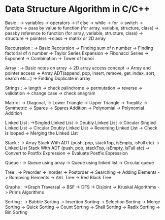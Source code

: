 # Data Structure Algorithm in C/C++

Basic : 
    -> variables
    -> operators
    -> if else
    -> while
    -> for
    -> switch
    -> function
    -> pass by value to function (for array, variable, structure, class)
    -> passby reference to function (for array, variable, structure, class)
    -> structure
    -> pointers
    ->class
    -> matrix or 2D array
  
Reccurssion : 
    -> Basic Reccursion
    -> Finding sum of n number
    -> Finding factorial of n number
    -> Taylor Series Expansion
    -> Fibonacci Series
    -> Exponent
    -> Combination
    -> Tower of honoi
    
 Array :
    -> Basic notes on array
    -> 2D array access concept
    -> Array and pointer access
    -> Array ADT(append, pop, insert, remove, get_index, sort, search etc...)
    -> Finding Duplicate in array


Strings : 
    -> length
    -> check palindrome
    -> permutation
    -> reverse
    -> validation
    -> change case
    -> check anagram
    
Matrix :
    -> Diagonal, 
    -> Lower Triangle
    -> Upper Triangle
    -> Toeplitz
    -> Symmetric
    -> Spares
    -> Spares Addition
    -> Polynomial
    -> Polynomial Addition
    
Linked List :
    ->Singled Linked List
    -> Doubly Linked List
    -> Circular Singled Linked List
    -> Circular Doubly Linked List
    -> Reversing Linked List
    -> Check is looped
    -> Merging the Linked List
    
Stack :
    -> Array Stack With ADT (push, pop, stackTop, isEmpty, isFull etc)
    -> Linked List Stack With ADT (push, pop, stackTop, isEmpty, isFull etc)
    -> Convert to Postfix Expression
    -> Evaluate Postfix Expression
    
Queue :
    -> Queue using array
    -> Queue using linked list
    -> Circular queue
    
Tree :
    -> Preorder
    -> Inorder
    -> Postorder
    -> Searching
    -> Adding Elements
    -> Romoving Elements
    -> AVL Tree
    -> Red Black Tree
    
Graphs :
    ->Graph Traversal
    -> BSF
    -> DFS
    -> Disjoint
    -> Kruskal Algorithms
    -> Prims Algorithms
    
Sorting :
    -> Bubble Sorting
    -> Insertion Sorting
    -> Selection Sorting
    -> Merge Sorting
    -> Quick Sorting
    -> Count Sorting
    -> Shell Sorting
    -> Radix Sorting
    -> Bin Sorting
    
